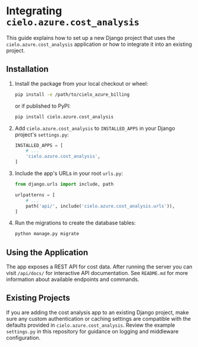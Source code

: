 # Integrating `cielo.azure.cost_analysis`

This guide explains how to set up a new Django project that uses the
`cielo.azure.cost_analysis` application or how to integrate it into an
existing project.

## Installation

1. Install the package from your local checkout or wheel:
   ```bash
   pip install -e /path/to/cielo_azure_billing
   ```
   or if published to PyPI:
   ```bash
   pip install cielo.azure.cost_analysis
   ```

2. Add `cielo.azure.cost_analysis` to `INSTALLED_APPS` in your Django project's
   `settings.py`:
   ```python
   INSTALLED_APPS = [
       # ...
       'cielo.azure.cost_analysis',
   ]
   ```

3. Include the app's URLs in your root `urls.py`:
   ```python
   from django.urls import include, path

   urlpatterns = [
       # ...
       path('api/', include('cielo.azure.cost_analysis.urls')),
   ]
   ```

4. Run the migrations to create the database tables:
   ```bash
   python manage.py migrate
   ```

## Using the Application

The app exposes a REST API for cost data. After running the server you can visit
`/api/docs/` for interactive API documentation. See `README.md` for more
information about available endpoints and commands.

## Existing Projects

If you are adding the cost analysis app to an existing Django project, make sure
any custom authentication or caching settings are compatible with the defaults
provided in `cielo.azure.cost_analysis`. Review the example `settings.py` in this
repository for guidance on logging and middleware configuration.
